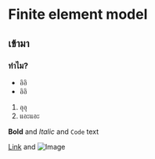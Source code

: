 

# Finite element model
## เข้ามา
### ทำไม?

- อิอิ
- อิอิ

1. อุอุ
2. แอะแอะ

**Bold** and _Italic_ and `Code` text

[Link](url) and ![Image](src)
